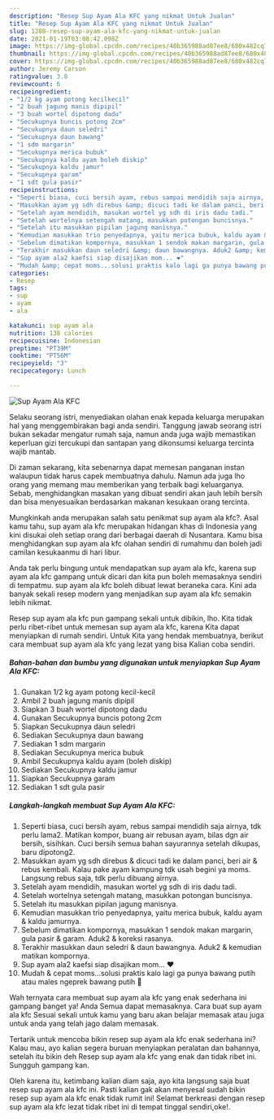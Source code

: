 ```yaml
---
description: "Resep Sup Ayam Ala KFC yang nikmat Untuk Jualan"
title: "Resep Sup Ayam Ala KFC yang nikmat Untuk Jualan"
slug: 1280-resep-sup-ayam-ala-kfc-yang-nikmat-untuk-jualan
date: 2021-01-19T03:08:42.098Z
image: https://img-global.cpcdn.com/recipes/40b365988ad87ee8/680x482cq70/sup-ayam-ala-kfc-foto-resep-utama.jpg
thumbnail: https://img-global.cpcdn.com/recipes/40b365988ad87ee8/680x482cq70/sup-ayam-ala-kfc-foto-resep-utama.jpg
cover: https://img-global.cpcdn.com/recipes/40b365988ad87ee8/680x482cq70/sup-ayam-ala-kfc-foto-resep-utama.jpg
author: Jeremy Carson
ratingvalue: 3.8
reviewcount: 6
recipeingredient:
- "1/2 kg ayam potong kecilkecil"
- "2 buah jagung manis dipipil"
- "3 buah wortel dipotong dadu"
- "Secukupnya buncis potong 2cm"
- "Secukupnya daun seledri"
- "Secukupnya daun bawang"
- "1 sdm margarin"
- "Secukupnya merica bubuk"
- "Secukupnya kaldu ayam boleh diskip"
- "Secukupnya kaldu jamur"
- "Secukupnya garam"
- "1 sdt gula pasir"
recipeinstructions:
- "Seperti biasa, cuci bersih ayam, rebus sampai mendidih saja airnya, tdk perlu lama2. Matikan kompor, buang air rebusan ayam, bilas dgn air bersih, sisihkan. Cuci bersih semua bahan sayurannya setelah dikupas, baru dipotong2."
- "Masukkan ayam yg sdh direbus &amp; dicuci tadi ke dalam panci, beri air &amp; rebus kembali. Kalau pake ayam kampung tdk usah begini ya moms. Langsung rebus saja, tdk perlu dibuang airnya."
- "Setelah ayam mendidih, masukan wortel yg sdh di iris dadu tadi."
- "Setelah wortelnya setengah matang, masukkan potongan buncisnya."
- "Setelah itu masukkan pipilan jagung manisnya."
- "Kemudian masukkan trio penyedapnya, yaitu merica bubuk, kaldu ayam &amp; kaldu jamurnya."
- "Sebelum dimatikan kompornya, masukkan 1 sendok makan margarin, gula pasir &amp; garam. Aduk2 &amp; koreksi rasanya."
- "Terakhir masukkan daun seledri &amp; daun bawangnya. Aduk2 &amp; kemudian matikan kompornya."
- "Sup ayam ala2 kaefsi siap disajikan mom... ❤️"
- "Mudah &amp; cepat moms...solusi praktis kalo lagi ga punya bawang putih atau males ngeprek bawang putih 🤭"
categories:
- Resep
tags:
- sup
- ayam
- ala

katakunci: sup ayam ala 
nutrition: 138 calories
recipecuisine: Indonesian
preptime: "PT39M"
cooktime: "PT56M"
recipeyield: "3"
recipecategory: Lunch

---
```



![Sup Ayam Ala KFC](https://img-global.cpcdn.com/recipes/40b365988ad87ee8/680x482cq70/sup-ayam-ala-kfc-foto-resep-utama.jpg)

Selaku seorang istri, menyediakan olahan enak kepada keluarga merupakan hal yang menggembirakan bagi anda sendiri. Tanggung jawab seorang istri bukan sekadar mengatur rumah saja, namun anda juga wajib memastikan keperluan gizi tercukupi dan santapan yang dikonsumsi keluarga tercinta wajib mantab.

Di zaman  sekarang, kita sebenarnya dapat memesan panganan instan walaupun tidak harus capek membuatnya dahulu. Namun ada juga lho orang yang memang mau memberikan yang terbaik bagi keluarganya. Sebab, menghidangkan masakan yang dibuat sendiri akan jauh lebih bersih dan bisa menyesuaikan berdasarkan makanan kesukaan orang tercinta. 



Mungkinkah anda merupakan salah satu penikmat sup ayam ala kfc?. Asal kamu tahu, sup ayam ala kfc merupakan hidangan khas di Indonesia yang kini disukai oleh setiap orang dari berbagai daerah di Nusantara. Kamu bisa menghidangkan sup ayam ala kfc olahan sendiri di rumahmu dan boleh jadi camilan kesukaanmu di hari libur.

Anda tak perlu bingung untuk mendapatkan sup ayam ala kfc, karena sup ayam ala kfc gampang untuk dicari dan kita pun boleh memasaknya sendiri di tempatmu. sup ayam ala kfc boleh dibuat lewat beraneka cara. Kini ada banyak sekali resep modern yang menjadikan sup ayam ala kfc semakin lebih nikmat.

Resep sup ayam ala kfc pun gampang sekali untuk dibikin, lho. Kita tidak perlu ribet-ribet untuk memesan sup ayam ala kfc, karena Kita dapat menyiapkan di rumah sendiri. Untuk Kita yang hendak membuatnya, berikut cara membuat sup ayam ala kfc yang lezat yang bisa Kalian coba sendiri.

<!--inarticleads1-->

##### Bahan-bahan dan bumbu yang digunakan untuk menyiapkan Sup Ayam Ala KFC:

1. Gunakan 1/2 kg ayam potong kecil-kecil
1. Ambil 2 buah jagung manis dipipil
1. Siapkan 3 buah wortel dipotong dadu
1. Gunakan Secukupnya buncis potong 2cm
1. Siapkan Secukupnya daun seledri
1. Sediakan Secukupnya daun bawang
1. Sediakan 1 sdm margarin
1. Sediakan Secukupnya merica bubuk
1. Ambil Secukupnya kaldu ayam (boleh diskip)
1. Sediakan Secukupnya kaldu jamur
1. Siapkan Secukupnya garam
1. Sediakan 1 sdt gula pasir




<!--inarticleads2-->

##### Langkah-langkah membuat Sup Ayam Ala KFC:

1. Seperti biasa, cuci bersih ayam, rebus sampai mendidih saja airnya, tdk perlu lama2. Matikan kompor, buang air rebusan ayam, bilas dgn air bersih, sisihkan. Cuci bersih semua bahan sayurannya setelah dikupas, baru dipotong2.
1. Masukkan ayam yg sdh direbus &amp; dicuci tadi ke dalam panci, beri air &amp; rebus kembali. Kalau pake ayam kampung tdk usah begini ya moms. Langsung rebus saja, tdk perlu dibuang airnya.
1. Setelah ayam mendidih, masukan wortel yg sdh di iris dadu tadi.
1. Setelah wortelnya setengah matang, masukkan potongan buncisnya.
1. Setelah itu masukkan pipilan jagung manisnya.
1. Kemudian masukkan trio penyedapnya, yaitu merica bubuk, kaldu ayam &amp; kaldu jamurnya.
1. Sebelum dimatikan kompornya, masukkan 1 sendok makan margarin, gula pasir &amp; garam. Aduk2 &amp; koreksi rasanya.
1. Terakhir masukkan daun seledri &amp; daun bawangnya. Aduk2 &amp; kemudian matikan kompornya.
1. Sup ayam ala2 kaefsi siap disajikan mom... ❤️
1. Mudah &amp; cepat moms...solusi praktis kalo lagi ga punya bawang putih atau males ngeprek bawang putih 🤭




Wah ternyata cara membuat sup ayam ala kfc yang enak sederhana ini gampang banget ya! Anda Semua dapat memasaknya. Cara buat sup ayam ala kfc Sesuai sekali untuk kamu yang baru akan belajar memasak atau juga untuk anda yang telah jago dalam memasak.

Tertarik untuk mencoba bikin resep sup ayam ala kfc enak sederhana ini? Kalau mau, ayo kalian segera buruan menyiapkan peralatan dan bahannya, setelah itu bikin deh Resep sup ayam ala kfc yang enak dan tidak ribet ini. Sungguh gampang kan. 

Oleh karena itu, ketimbang kalian diam saja, ayo kita langsung saja buat resep sup ayam ala kfc ini. Pasti kalian gak akan menyesal sudah bikin resep sup ayam ala kfc enak tidak rumit ini! Selamat berkreasi dengan resep sup ayam ala kfc lezat tidak ribet ini di tempat tinggal sendiri,oke!.

